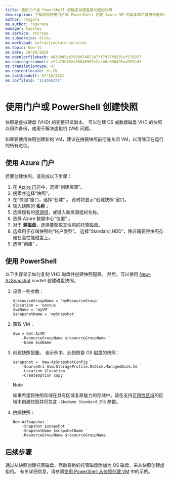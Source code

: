 ```yaml
---
title: 使用门户或 PowerShell 创建虚拟硬盘驱动器的快照
description: 了解如何使用门户或 PowerShell 创建 Azure VM 的副本来将其用作备份或用于排查问题。
author: roygara
ms.author: rogarana
manager: twooley
ms.service: storage
ms.subservice: disks
ms.workload: infrastructure-services
ms.topic: how-to
ms.date: 10/08/2018
ms.openlocfilehash: d43d005ed7989d74872473f7977f8591cf576057
ms.sourcegitcommit: e2fa73b682a30048907e2acb5c890495ad397bd3
ms.translationtype: HT
ms.contentlocale: zh-CN
ms.lasthandoff: 07/16/2021
ms.locfileid: "114386231"
---
```

# <a name="create-a-snapshot-using-the-portal-or-powershell"></a>使用门户或 PowerShell 创建快照

快照是虚拟硬盘 (VHD) 的完整只读副本。 可以创建 OS 或数据磁盘 VHD 的快照以用作备份，或用于解决虚拟机 (VM) 问题。

如果要使用快照创建新的 VM，建议在拍摄快照前彻底关闭 VM，以清除正在运行的所有进程。

## <a name="use-the-azure-portal"></a>使用 Azure 门户 

若要创建快照，请完成以下步骤： 
1.  在 [Azure 门户](https://portal.azure.com)中，选择“创建资源”。
2. 搜索并选择“快照”。
3. 在“快照”窗口，选择“创建” 。 此时将显示“创建快照”窗口。
4. 输入快照的 **名称** 。
5. 选择现有的[资源组](../../azure-resource-manager/management/overview.md#resource-groups)，或键入新资源组的名称。 
6. 选择 Azure 数据中心“位置” 。  
7. 对于 **源磁盘**，选择要获取其快照的托管磁盘。
8. 选择用于存储快照的“帐户类型”。 选择“Standard_HDD”，除非需要将快照存储在高性能磁盘上。
9. 选择“创建” 。

## <a name="use-powershell"></a>使用 PowerShell

以下步骤显示如何复制 VHD 磁盘并创建快照配置。 然后，可以使用 [New-AzSnapshot](/powershell/module/az.compute/new-azsnapshot) cmdlet 创建磁盘快照。 

 

1. 设置一些参数： 

   ```azurepowershell-interactive
   $resourceGroupName = 'myResourceGroup' 
   $location = 'eastus' 
   $vmName = 'myVM'
   $snapshotName = 'mySnapshot'  
   ```

2. 获取 VM：

   ```azurepowershell-interactive
   $vm = Get-AzVM `
       -ResourceGroupName $resourceGroupName `
       -Name $vmName
   ```

3. 创建快照配置。 该示例中，此快照是 OS 磁盘的快照：

   ```azurepowershell-interactive
   $snapshot =  New-AzSnapshotConfig `
       -SourceUri $vm.StorageProfile.OsDisk.ManagedDisk.Id `
       -Location $location `
       -CreateOption copy
   ```
   
   > [!NOTE]
   > 如果希望将快照存储在具有区域复原能力的存储中，请在支持[可用性区域](../../availability-zones/az-overview.md)的区域中创建快照并将包含 `-SkuName Standard_ZRS` 参数。   
   
4. 拍摄快照：

   ```azurepowershell-interactive
   New-AzSnapshot `
       -Snapshot $snapshot `
       -SnapshotName $snapshotName `
       -ResourceGroupName $resourceGroupName 
   ```


## <a name="next-steps"></a>后续步骤

通过从快照创建托管磁盘，然后将新的托管磁盘附加为 OS 磁盘，来从快照创建虚拟机。 有关详细信息，请参阅[使用 PowerShell 从快照创建 VM](/previous-versions/azure/virtual-machines/scripts/virtual-machines-windows-powershell-sample-create-vm-from-snapshot) 中的示例。